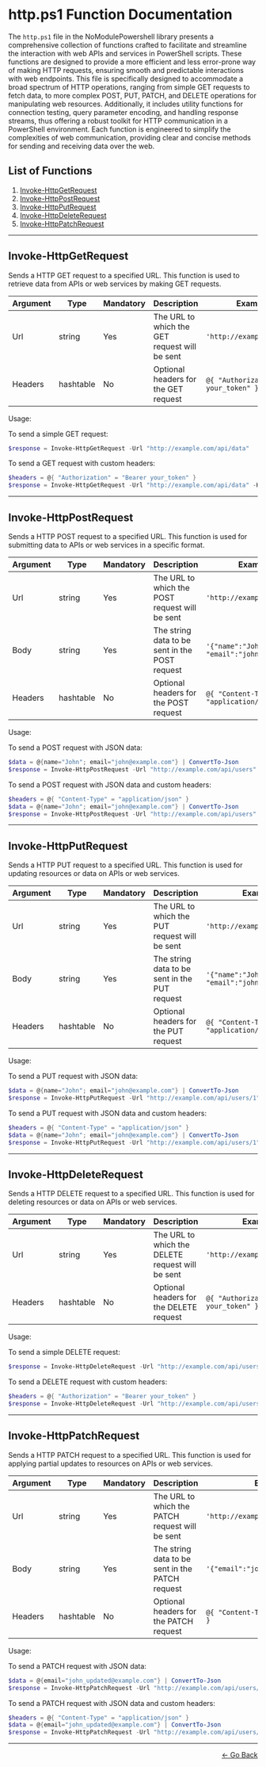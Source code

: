 # http.ps1 Function Documentation

The `http.ps1` file in the NoModulePowershell library presents a comprehensive collection of functions crafted to facilitate and streamline the interaction with web APIs and services in PowerShell scripts. These functions are designed to provide a more efficient and less error-prone way of making HTTP requests, ensuring smooth and predictable interactions with web endpoints. This file is specifically designed to accommodate a broad spectrum of HTTP operations, ranging from simple GET requests to fetch data, to more complex POST, PUT, PATCH, and DELETE operations for manipulating web resources. Additionally, it includes utility functions for connection testing, query parameter encoding, and handling response streams, thus offering a robust toolkit for HTTP communication in a PowerShell environment. Each function is engineered to simplify the complexities of web communication, providing clear and concise methods for sending and receiving data over the web.

## List of Functions

1. [Invoke-HttpGetRequest](#invoke-httpgetrequest)
2. [Invoke-HttpPostRequest](#invoke-httppostrequest)
3. [Invoke-HttpPutRequest](#invoke-httpputrequest)
4. [Invoke-HttpDeleteRequest](#invoke-httpdeleterequest)
5. [Invoke-HttpPatchRequest](#invoke-httppatchrequest)

---

## Invoke-HttpGetRequest

Sends a HTTP GET request to a specified URL. This function is used to retrieve data from APIs or web services by making GET requests.

| Argument | Type     | Mandatory | Description                                   | Example Value                           |
|----------|----------|-----------|-----------------------------------------------|-----------------------------------------|
| Url      | string   | Yes       | The URL to which the GET request will be sent | `'http://example.com/api/data'`         |
| Headers  | hashtable| No        | Optional headers for the GET request          | `@{ "Authorization" = "Bearer your_token" }` |

Usage:

To send a simple GET request:

```powershell
$response = Invoke-HttpGetRequest -Url "http://example.com/api/data"
```

To send a GET request with custom headers:

```powershell
$headers = @{ "Authorization" = "Bearer your_token" }
$response = Invoke-HttpGetRequest -Url "http://example.com/api/data" -Headers $headers
```

---

## Invoke-HttpPostRequest

Sends a HTTP POST request to a specified URL. This function is used for submitting data to APIs or web services in a specific format.

| Argument | Type      | Mandatory | Description                                  | Example Value                                          |
|----------|-----------|-----------|----------------------------------------------|--------------------------------------------------------|
| Url      | string    | Yes       | The URL to which the POST request will be sent | `'http://example.com/api/users'`                      |
| Body     | string    | Yes       | The string data to be sent in the POST request | `'{"name":"John", "email":"john@example.com"}'`       |
| Headers  | hashtable | No        | Optional headers for the POST request       | `@{ "Content-Type" = "application/json" }`             |

Usage:

To send a POST request with JSON data:

```powershell
$data = @{name="John"; email="john@example.com"} | ConvertTo-Json
$response = Invoke-HttpPostRequest -Url "http://example.com/api/users" -Body $data
```

To send a POST request with JSON data and custom headers:

```powershell
$headers = @{ "Content-Type" = "application/json" }
$data = @{name="John"; email="john@example.com"} | ConvertTo-Json
$response = Invoke-HttpPostRequest -Url "http://example.com/api/users" -Body $data -Headers $headers
```

---

## Invoke-HttpPutRequest

Sends a HTTP PUT request to a specified URL. This function is used for updating resources or data on APIs or web services.

| Argument | Type      | Mandatory | Description                                  | Example Value                                          |
|----------|-----------|-----------|----------------------------------------------|--------------------------------------------------------|
| Url      | string    | Yes       | The URL to which the PUT request will be sent | `'http://example.com/api/users/1'`                     |
| Body     | string    | Yes       | The string data to be sent in the PUT request | `'{"name":"John", "email":"john@example.com"}'`        |
| Headers  | hashtable | No        | Optional headers for the PUT request         | `@{ "Content-Type" = "application/json" }`             |

Usage:

To send a PUT request with JSON data:

```powershell
$data = @{name="John"; email="john@example.com"} | ConvertTo-Json
$response = Invoke-HttpPutRequest -Url "http://example.com/api/users/1" -Body $data
```

To send a PUT request with JSON data and custom headers:

```powershell
$headers = @{ "Content-Type" = "application/json" }
$data = @{name="John"; email="john@example.com"} | ConvertTo-Json
$response = Invoke-HttpPutRequest -Url "http://example.com/api/users/1" -Body $data -Headers $headers
```

---

## Invoke-HttpDeleteRequest

Sends a HTTP DELETE request to a specified URL. This function is used for deleting resources or data on APIs or web services.

| Argument | Type      | Mandatory | Description                                   | Example Value                                 |
|----------|-----------|-----------|-----------------------------------------------|-----------------------------------------------|
| Url      | string    | Yes       | The URL to which the DELETE request will be sent | `'http://example.com/api/users/1'`           |
| Headers  | hashtable | No        | Optional headers for the DELETE request      | `@{ "Authorization" = "Bearer your_token" }` |

Usage:

To send a simple DELETE request:

```powershell
$response = Invoke-HttpDeleteRequest -Url "http://example.com/api/users/1"
```

To send a DELETE request with custom headers:

```powershell
$headers = @{ "Authorization" = "Bearer your_token" }
$response = Invoke-HttpDeleteRequest -Url "http://example.com/api/users/1" -Headers $headers
```

---

## Invoke-HttpPatchRequest

Sends a HTTP PATCH request to a specified URL. This function is used for applying partial updates to resources on APIs or web services.

| Argument | Type      | Mandatory | Description                                  | Example Value                                          |
|----------|-----------|-----------|----------------------------------------------|--------------------------------------------------------|
| Url      | string    | Yes       | The URL to which the PATCH request will be sent | `'http://example.com/api/users/1'`                     |
| Body     | string    | Yes       | The string data to be sent in the PATCH request | `'{"email":"john_updated@example.com"}'`               |
| Headers  | hashtable | No        | Optional headers for the PATCH request       | `@{ "Content-Type" = "application/json" }`             |

Usage:

To send a PATCH request with JSON data:

```powershell
$data = @{email="john_updated@example.com"} | ConvertTo-Json
$response = Invoke-HttpPatchRequest -Url "http://example.com/api/users/1" -Body $data
```

To send a PATCH request with JSON data and custom headers:

```powershell
$headers = @{ "Content-Type" = "application/json" }
$data = @{email="john_updated@example.com"} | ConvertTo-Json
$response = Invoke-HttpPatchRequest -Url "http://example.com/api/users/1" -Body $data -Headers $headers
```


---

<p align="right">
  <a href="/docs/README.md">← Go Back</a>
</p>